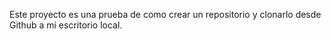Este proyecto es una prueba de como crear un repositorio y clonarlo desde Github a mi escritorio local. 